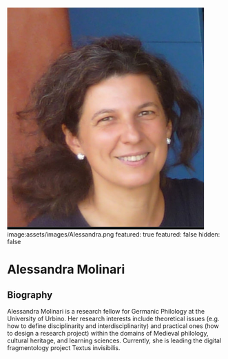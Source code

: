 ![alt text](https://github.com/akmkhalid/xml/blob/main/Alessandra.png?raw=true)
image:assets/images/Alessandra.png
featured: true
featured: false
hidden: false
# Alessandra Molinari

## Biography

Alessandra Molinari is a research fellow for Germanic Philology at the University of Urbino. Her research interests include theoretical issues (e.g. how to define disciplinarity and interdisciplinarity) and practical ones (how to design a research project) within the domains of Medieval philology, cultural heritage, and learning sciences. Currently, she is leading the digital fragmentology project Textus invisibilis.
